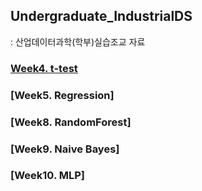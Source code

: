 ## Undergraduate_IndustrialDS
: 산업데이터과학(학부)실습조교 자료
### [Week4. t-test](./산업데이터과학_4주차과제_풀이.ipynb)
### [Week5. Regression] 
### [Week8. RandomForest]
### [Week9. Naive Bayes]
### [Week10. MLP]
